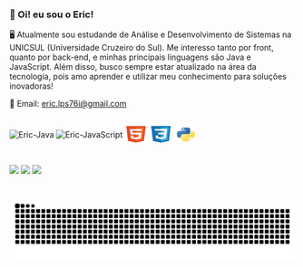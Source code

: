 ### 👋 Oi! eu sou o Eric!

🖥️ Atualmente sou estudande de Análise e Desenvolvimento de Sistemas na UNICSUL (Universidade Cruzeiro do Sul). Me interesso tanto por front, quanto por back-end, e minhas principais linguagens são Java e JavaScript. Além disso, busco sempre estar atualizado na área da tecnologia, pois amo aprender e utilizar meu conhecimento para soluções inovadoras!

📧 Email: eric.lps76i@gmail.com

<div style="display: inline_block"><br>
  <img align="center" alt="Eric-Java" height="30" width="40" src="https://cdn.jsdelivr.net/gh/devicons/devicon@latest/icons/java/java-original.svg">
  <img align="center" alt="Eric-JavaScript" height="30" width="40" src="https://cdn.jsdelivr.net/gh/devicons/devicon@latest/icons/javascript/javascript-original.svg">    
  <img align="center" alt="Eric-HTML" height="30" width="40" src="https://raw.githubusercontent.com/devicons/devicon/master/icons/html5/html5-original.svg">
  <img align="center" alt="Eric-CSS" height="30" width="40" src="https://raw.githubusercontent.com/devicons/devicon/master/icons/css3/css3-original.svg">
  <img align="center" alt="Eric-Python" height="30" width="40" src="https://raw.githubusercontent.com/devicons/devicon/master/icons/python/python-original.svg">    

</div>
  
  #
 
<div> 
  <a href="https://www.instagram.com/offeric.skt/" target="_blank"><img src="https://img.shields.io/badge/-Instagram-%23E4405F?style=for-the-badge&logo=instagram&logoColor=white" target="_blank"></a>
  <a href = "mailto:eric.lps76i@gmail.com"><img src="https://img.shields.io/badge/-Gmail-%23333?style=for-the-badge&logo=gmail&logoColor=white" target="_blank"></a>
  <a href="https://www.linkedin.com/in/eric-lopes1" target="_blank"><img src="https://img.shields.io/badge/-LinkedIn-%230077B5?style=for-the-badge&logo=linkedin&logoColor=white" target="_blank"></a> 
</div>

#

<picture align="center">
  <source media="(prefers-color-scheme: dark)" srcset="https://raw.githubusercontent.com/EricLps/EricLps/output/github-contribution-grid-snake-dark.svg">
  <source media="(prefers-color-scheme: light)" srcset="https://raw.githubusercontent.com/EricLps/EricLps/output/github-contribution-grid-snake-dark.svg">
  <img align="center" alt="github contribution grid snake animation" src="https://raw.githubusercontent.com/EricLps/EricLps/output/github-contribution-grid-snake.svg">
</picture>

